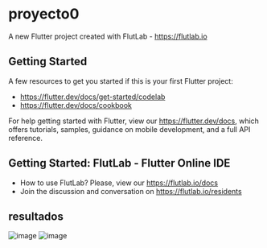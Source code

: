 # proyecto0

A new Flutter project created with FlutLab - https://flutlab.io

## Getting Started

A few resources to get you started if this is your first Flutter project:

- https://flutter.dev/docs/get-started/codelab
- https://flutter.dev/docs/cookbook

For help getting started with Flutter, view our
https://flutter.dev/docs, which offers tutorials,
samples, guidance on mobile development, and a full API reference.

## Getting Started: FlutLab - Flutter Online IDE

- How to use FlutLab? Please, view our https://flutlab.io/docs
- Join the discussion and conversation on https://flutlab.io/residents

## resultados
![image](https://github.com/andreantoniorodriguezgarcia/p12-entrepaginas-6j/assets/143548115/4c1cf9b6-4204-4a91-aa8e-c08e0d7c762b)
![image](https://github.com/andreantoniorodriguezgarcia/p12-entrepaginas-6j/assets/143548115/d7cd10ae-4c07-4c09-96c0-c94db1c6408e)
